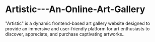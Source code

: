 # Artistic---An-Online-Art-Gallery
"Artistic" is a dynamic frontend-based art gallery website designed to provide an immersive and user-friendly platform for art enthusiasts to discover, appreciate, and purchase captivating artworks..
